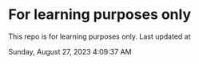 # For learning purposes only
This repo is for learning purposes only.
Last updated at

Sunday, August 27, 2023 4:09:37 AM


